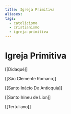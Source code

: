 ```yaml
---
title: Igreja Primitiva
aliases: 
tags:
  - catolicismo
  - cristianismo
  - igreja-primitiva
---
```

# Igreja Primitiva

[[Didaqué]]

[[São Clemente Romano]]

[[Santo Inácio De Antioquia]]

[[Santo Irineu de Lion]]

[[Tertuliano]]
